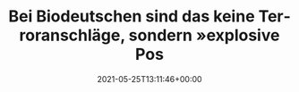 ---
retweeted: false
source: <a href="https://about.twitter.com/products/tweetdeck" rel="nofollow">TweetDeck</a>
entities:
  hashtags: []
  symbols: []
  user_mentions: []
  urls:
  - url: https://t.co/zpOnV8SgzF
    expanded_url: https://bit.ly/3oKQ0vC
    display_url: bit.ly/3oKQ0vC
    indices:
    - '76'
    - '99'
display_text_range:
- '0'
- '99'
favorite_count: '2'
id_str: '1397178580749144068'
truncated: false
retweet_count: '1'
id: '1397178580749144068'
possibly_sensitive: false
created_at: Tue May 25 13:11:46 +0000 2021
favorited: false
full_text: Bei Biodeutschen sind das keine Terroranschläge, sondern »explosive Post«.
lang: de
quote_url: https://bit.ly/3oKQ0vC
tags:
- pesos/twitter
date: '2021-05-25T13:11:46+00:00'
src: https://twitter.com/bascht/status/1397178580749144068
original_url: https://twitter.com/bascht/status/1397178580749144068
type: twitter_tweet
text: Bei Biodeutschen sind das keine Terroranschläge, sondern »explosive Post«.
title: Bei Biodeutschen sind das keine Terroranschläge, sondern »explosive Pos

---